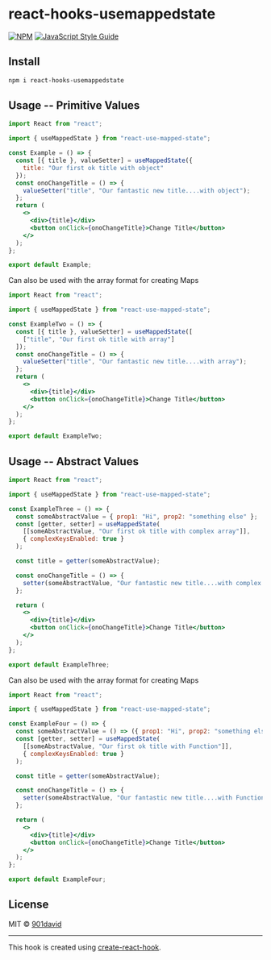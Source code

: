 # react-hooks-usemappedstate

>

[![NPM](https://img.shields.io/npm/v/react-hooks-usemappedstate.svg)](https://www.npmjs.com/package/react-hooks-usemappedstate) [![JavaScript Style Guide](https://img.shields.io/badge/code_style-standard-brightgreen.svg)](https://standardjs.com)

## Install

```bash
npm i react-hooks-usemappedstate
```

## Usage -- Primitive Values

```jsx
import React from "react";

import { useMappedState } from "react-use-mapped-state";

const Example = () => {
  const [{ title }, valueSetter] = useMappedState({
    title: "Our first ok title with object"
  });
  const onoChangeTitle = () => {
    valueSetter("title", "Our fantastic new title....with object");
  };
  return (
    <>
      <div>{title}</div>
      <button onClick={onoChangeTitle}>Change Title</button>
    </>
  );
};

export default Example;
```

Can also be used with the array format for creating Maps

```jsx
import React from "react";

import { useMappedState } from "react-use-mapped-state";

const ExampleTwo = () => {
  const [{ title }, valueSetter] = useMappedState([
    ["title", "Our first ok title with array"]
  ]);
  const onoChangeTitle = () => {
    valueSetter("title", "Our fantastic new title....with array");
  };
  return (
    <>
      <div>{title}</div>
      <button onClick={onoChangeTitle}>Change Title</button>
    </>
  );
};

export default ExampleTwo;
```

## Usage -- Abstract Values

```jsx
import React from "react";

import { useMappedState } from "react-use-mapped-state";

const ExampleThree = () => {
  const someAbstractValue = { prop1: "Hi", prop2: "something else" };
  const [getter, setter] = useMappedState(
    [[someAbstractValue, "Our first ok title with complex array"]],
    { complexKeysEnabled: true }
  );

  const title = getter(someAbstractValue);

  const onoChangeTitle = () => {
    setter(someAbstractValue, "Our fantastic new title....with complex array");
  };

  return (
    <>
      <div>{title}</div>
      <button onClick={onoChangeTitle}>Change Title</button>
    </>
  );
};

export default ExampleThree;
```

Can also be used with the array format for creating Maps

```jsx
import React from "react";

import { useMappedState } from "react-use-mapped-state";

const ExampleFour = () => {
  const someAbstractValue = () => ({ prop1: "Hi", prop2: "something else" });
  const [getter, setter] = useMappedState(
    [[someAbstractValue, "Our first ok title with Function"]],
    { complexKeysEnabled: true }
  );

  const title = getter(someAbstractValue);

  const onoChangeTitle = () => {
    setter(someAbstractValue, "Our fantastic new title....with Function");
  };

  return (
    <>
      <div>{title}</div>
      <button onClick={onoChangeTitle}>Change Title</button>
    </>
  );
};

export default ExampleFour;
```

## License

MIT © [901david](https://github.com/901david)

---

This hook is created using [create-react-hook](https://github.com/hermanya/create-react-hook).
